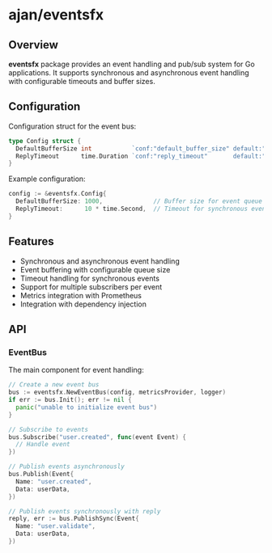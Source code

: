 # ajan/eventsfx

## Overview

**eventsfx** package provides an event handling and pub/sub system for Go
applications. It supports synchronous and asynchronous event handling with
configurable timeouts and buffer sizes.

## Configuration

Configuration struct for the event bus:

```go
type Config struct {
  DefaultBufferSize int           `conf:"default_buffer_size" default:"100"`
  ReplyTimeout      time.Duration `conf:"reply_timeout"       default:"5s"`
}
```

Example configuration:

```go
config := &eventsfx.Config{
  DefaultBufferSize: 1000,              // Buffer size for event queue
  ReplyTimeout:      10 * time.Second,  // Timeout for synchronous event replies
}
```

## Features

- Synchronous and asynchronous event handling
- Event buffering with configurable queue size
- Timeout handling for synchronous events
- Support for multiple subscribers per event
- Metrics integration with Prometheus
- Integration with dependency injection

## API

### EventBus

The main component for event handling:

```go
// Create a new event bus
bus := eventsfx.NewEventBus(config, metricsProvider, logger)
if err := bus.Init(); err != nil {
  panic("unable to initialize event bus")
}

// Subscribe to events
bus.Subscribe("user.created", func(event Event) {
  // Handle event
})

// Publish events asynchronously
bus.Publish(Event{
  Name: "user.created",
  Data: userData,
})

// Publish events synchronously with reply
reply, err := bus.PublishSync(Event{
  Name: "user.validate",
  Data: userData,
})
```
